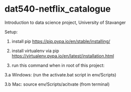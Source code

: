 # dat540-netflix_catalogue
Introduction to data science project, University of Stavanger

Setup:
1. install pip https://pip.pypa.io/en/stable/installing/  

2. install virtualenv via pip https://virtualenv.pypa.io/en/latest/installation.html  

3. run this command when in root of this project:  

  3.a Windows: (run the activate.bat script in env/Scripts)  
  
  3.b Mac: source env/Scripts/acitvate (from terminal)  
  
